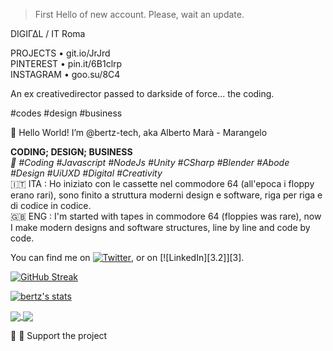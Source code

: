 > First Hello of new account. Please, wait an update.

DIGIΓΔL / IT Roma

PROJECTS  • git.io/JrJrd<br>
PINTEREST • pin.it/6B1clrp<br>
INSTAGRAM • goo.su/8C4<br>

An ex creativedirector passed to darkside of force... the coding.

#codes #design #business 

👋 Hello World! I’m @bertz-tech, aka Alberto Marà - Marangelo

<b>CODING; DESIGN; BUSINESS</b><br>
<i>🚀 #Coding #Javascript #NodeJs #Unity #CSharp #Blender #Abode #Design #UiUXD #Digital #Creativity</i><br>
🇮🇹 ITA : Ho iniziato con le cassette nel commodore 64 (all'epoca i floppy erano rari), sono finito a struttura moderni design e software, riga per riga e di codice in codice.<br>
🇬🇧 ENG : I'm started with tapes in commodore 64 (floppies was rare), now I  make modern designs and software structures, line by line and code by code.

<!-- Actual text -->

You can find me on [![Twitter][1.2]][1], or on [![LinkedIn][3.2]][3].

<!-- Icons -->

[1.2]: http://i.imgur.com/wWzX9uB.png (twitter icon without padding)
[2.2]: https://raw.githubusercontent.com/MartinHeinz/MartinHeinz/master/linkedin-3-16.png (LinkedIn icon without padding)

<!-- Links to your social media accounts -->

[1]: https://twitter.com/Martin_Heinz_
[2]: https://www.linkedin.com/in/heinz-martin/


<!-- custom on https://github-readme-streak-stats.herokuapp.com/demo/ -->
[![GitHub Streak](https://github-readme-streak-stats.herokuapp.com?user=bertz-tech&theme=react&hide_border=true&date_format=M%20j%5B%2C%20Y%5D)](https://git.io/streak-stats)

[![bertz's stats](https://github-readme-stats.vercel.app/api/wakatime?username=ebfeebe0-ae51-4c38-8521-9b0bf9402c6e)](https://github.com/bertz-tech/github-readme-stats)


<a href="https://github.com/anuraghazra/github-readme-stats">
  <img align="center" src="https://github-readme-stats.vercel.app/api/pin/?username=anuraghazra&repo=github-readme-stats" />
</a>
<a href="https://github.com/anuraghazra/convoychat">
  <img align="center" src="https://github-readme-stats.vercel.app/api/pin/?username=anuraghazra&repo=convoychat" />
</a>

<!--https://emojipedia.org/emoji/-->
🧠
💖 Support the project
